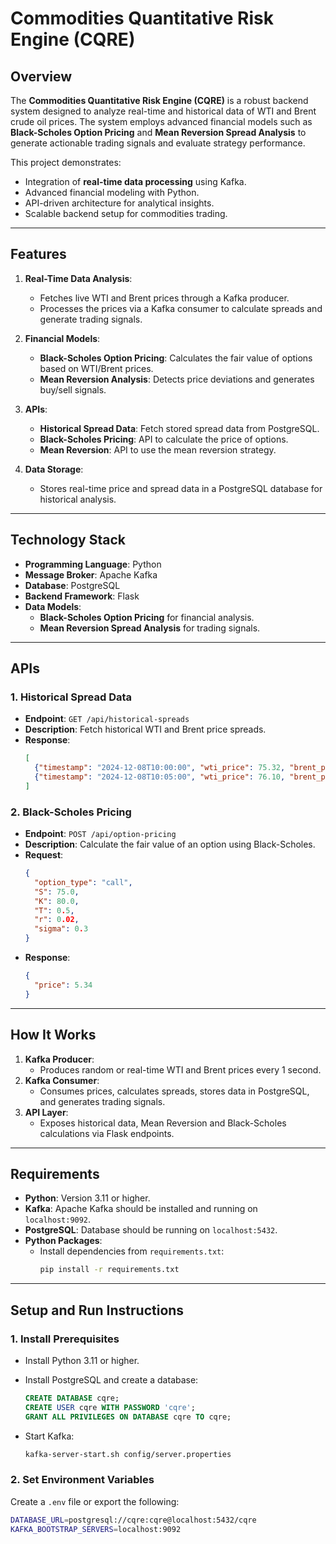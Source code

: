 # Commodities Quantitative Risk Engine (CQRE)

## Overview
The **Commodities Quantitative Risk Engine (CQRE)** is a robust backend system designed to analyze real-time and historical data of WTI and Brent crude oil prices. The system employs advanced financial models such as **Black-Scholes Option Pricing** and **Mean Reversion Spread Analysis** to generate actionable trading signals and evaluate strategy performance.

This project demonstrates:
- Integration of **real-time data processing** using Kafka.
- Advanced financial modeling with Python.
- API-driven architecture for analytical insights.
- Scalable backend setup for commodities trading.

---

## Features
1. **Real-Time Data Analysis**:
   - Fetches live WTI and Brent prices through a Kafka producer.
   - Processes the prices via a Kafka consumer to calculate spreads and generate trading signals.

2. **Financial Models**:
   - **Black-Scholes Option Pricing**: Calculates the fair value of options based on WTI/Brent prices.
   - **Mean Reversion Analysis**: Detects price deviations and generates buy/sell signals.

3. **APIs**:
   - **Historical Spread Data**: Fetch stored spread data from PostgreSQL.
   - **Black-Scholes Pricing**: API to calculate the price of options.
   - **Mean Reversion**: API to use the mean reversion strategy.

4. **Data Storage**:
   - Stores real-time price and spread data in a PostgreSQL database for historical analysis.

---

## Technology Stack
- **Programming Language**: Python
- **Message Broker**: Apache Kafka
- **Database**: PostgreSQL
- **Backend Framework**: Flask
- **Data Models**:
  - **Black-Scholes Option Pricing** for financial analysis.
  - **Mean Reversion Spread Analysis** for trading signals.

---

## APIs
### 1. **Historical Spread Data**
   - **Endpoint**: `GET /api/historical-spreads`
   - **Description**: Fetch historical WTI and Brent price spreads.
   - **Response**:
     ```json
     [
       {"timestamp": "2024-12-08T10:00:00", "wti_price": 75.32, "brent_price": 78.54, "spread": 3.22},
       {"timestamp": "2024-12-08T10:05:00", "wti_price": 76.10, "brent_price": 79.80, "spread": 3.70}
     ]
     ```

### 2. **Black-Scholes Pricing**
   - **Endpoint**: `POST /api/option-pricing`
   - **Description**: Calculate the fair value of an option using Black-Scholes.
   - **Request**:
     ```json
     {
       "option_type": "call",
       "S": 75.0,
       "K": 80.0,
       "T": 0.5,
       "r": 0.02,
       "sigma": 0.3
     }
     ```
   - **Response**:
     ```json
     {
       "price": 5.34
     }
     ```

---

## How It Works
1. **Kafka Producer**:
   - Produces random or real-time WTI and Brent prices every 1 second.
2. **Kafka Consumer**:
   - Consumes prices, calculates spreads, stores data in PostgreSQL, and generates trading signals.
3. **API Layer**:
   - Exposes historical data, Mean Reversion and  Black-Scholes calculations via Flask endpoints.

---

## Requirements
- **Python**: Version 3.11 or higher.
- **Kafka**: Apache Kafka should be installed and running on `localhost:9092`.
- **PostgreSQL**: Database should be running on `localhost:5432`.
- **Python Packages**:
  - Install dependencies from `requirements.txt`:
    ```bash
    pip install -r requirements.txt
    ```

---

## Setup and Run Instructions
### 1. **Install Prerequisites**
   - Install Python 3.11 or higher.
   - Install PostgreSQL and create a database:
     ```sql
     CREATE DATABASE cqre;
     CREATE USER cqre WITH PASSWORD 'cqre';
     GRANT ALL PRIVILEGES ON DATABASE cqre TO cqre;
     ```

   - Start Kafka:
     ```bash
     kafka-server-start.sh config/server.properties
     ```

### 2. **Set Environment Variables**
   Create a `.env` file or export the following:
   ```bash
   DATABASE_URL=postgresql://cqre:cqre@localhost:5432/cqre
   KAFKA_BOOTSTRAP_SERVERS=localhost:9092

